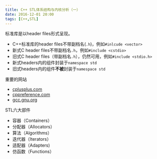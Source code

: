 ```yaml
---
title: C++ STL体系结构与内核分析（一）
date: 2016-12-01 20:00
tags: [C++,STL]
---
```


标准库是以header files形式呈现。

* C++标准库的header files不带副档名(`.h`)，例如`#inlcude <vector>`
* 新式C header files不带副档名`.h`，例如`#include <cstdio>`
* 旧式C header files（带副档名`.h`），仍然可用，例如`#include <stdio.h>`
* 新式headers内的组件封装于`namespace std`
* 旧式headers内的组件**不被**封装于`namespace std`

重要的网站

* [cplusplus.com](http://www.cplusplus.com)
* [cppreference.com](http://www.cppreference.com)
* [gcc.gnu.org](http://gcc.gnu.org)

STL六大部件

* 容器（Containers）
* 分配器（Allocators）
* 算法（Algorithms）
* 迭代器（Iterators）
* 适配器（Adapters)
* 仿函数（Functions）

